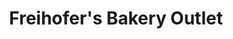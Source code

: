 ---
title: "Freihofer's Bakery Outlet"
url: /barre-berlin/freihofers-bakery-outlet/
shop: bakery
---